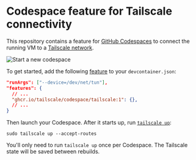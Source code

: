 # Codespace feature for Tailscale connectivity

This repository contains a feature for [GitHub Codespaces](https://github.com/features/codespaces)
to connect the running VM to a [Tailscale network](https://tailscale.com).

![Start a new codespace](codespace.jpg)

To get started, add the following [feature](https://docs.github.com/en/codespaces/setting-up-your-project-for-codespaces/adding-features-to-a-devcontainer-file)
to your `devcontainer.json`:

```json
"runArgs": ["--device=/dev/net/tun"],
"features": {
  // ...
  "ghcr.io/tailscale/codespace/tailscale:1": {},
  // ...
}
```

Then launch your Codespace. After it starts up, run [`tailscale up`](https://tailscale.com/kb/1080/cli/#up):

```shell
sudo tailscale up --accept-routes
```

You'll only need to run `tailscale up` once per Codespace.
The Tailscale state will be saved between rebuilds.
